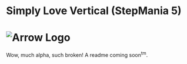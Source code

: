 # Simply Love Vertical (StepMania 5)

![Arrow Logo](https://i.imgur.com/oZmxyGo.png)
======================

Wow, much alpha, such broken! A readme coming soon<sup>tm</sup>.
